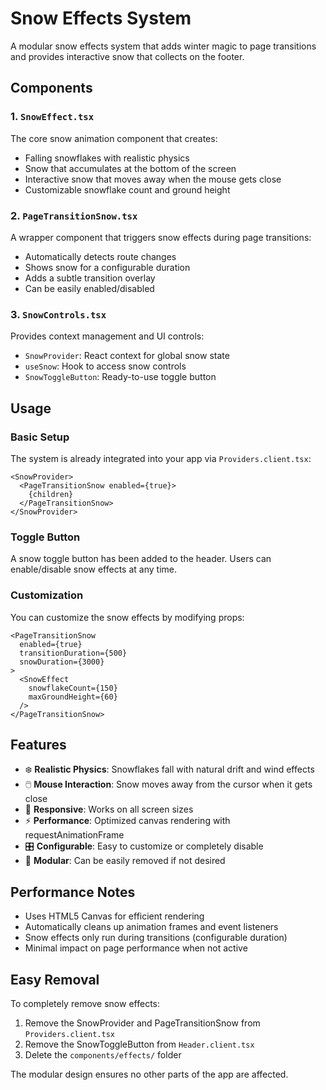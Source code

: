 # Snow Effects System

A modular snow effects system that adds winter magic to page transitions and provides interactive snow that collects on the footer.

## Components

### 1. `SnowEffect.tsx`
The core snow animation component that creates:
- Falling snowflakes with realistic physics
- Snow that accumulates at the bottom of the screen
- Interactive snow that moves away when the mouse gets close
- Customizable snowflake count and ground height

### 2. `PageTransitionSnow.tsx`
A wrapper component that triggers snow effects during page transitions:
- Automatically detects route changes
- Shows snow for a configurable duration
- Adds a subtle transition overlay
- Can be easily enabled/disabled

### 3. `SnowControls.tsx`
Provides context management and UI controls:
- `SnowProvider`: React context for global snow state
- `useSnow`: Hook to access snow controls
- `SnowToggleButton`: Ready-to-use toggle button

## Usage

### Basic Setup
The system is already integrated into your app via `Providers.client.tsx`:

```tsx
<SnowProvider>
  <PageTransitionSnow enabled={true}>
    {children}
  </PageTransitionSnow>
</SnowProvider>
```

### Toggle Button
A snow toggle button has been added to the header. Users can enable/disable snow effects at any time.

### Customization
You can customize the snow effects by modifying props:

```tsx
<PageTransitionSnow 
  enabled={true}
  transitionDuration={500}
  snowDuration={3000}
>
  <SnowEffect 
    snowflakeCount={150}
    maxGroundHeight={60}
  />
</PageTransitionSnow>
```

## Features

- ❄️ **Realistic Physics**: Snowflakes fall with natural drift and wind effects
- 🖱️ **Mouse Interaction**: Snow moves away from the cursor when it gets close
- 📱 **Responsive**: Works on all screen sizes
- ⚡ **Performance**: Optimized canvas rendering with requestAnimationFrame
- 🎛️ **Configurable**: Easy to customize or completely disable
- 🔌 **Modular**: Can be easily removed if not desired

## Performance Notes

- Uses HTML5 Canvas for efficient rendering
- Automatically cleans up animation frames and event listeners
- Snow effects only run during transitions (configurable duration)
- Minimal impact on page performance when not active

## Easy Removal

To completely remove snow effects:

1. Remove the SnowProvider and PageTransitionSnow from `Providers.client.tsx`
2. Remove the SnowToggleButton from `Header.client.tsx`
3. Delete the `components/effects/` folder

The modular design ensures no other parts of the app are affected.